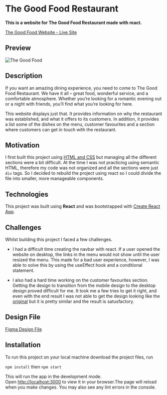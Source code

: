 # The Good Food Restaurant

**This is a website for The Good Food Restaurant made with react.**

[The Good Food Website - Live Site](https://thegoodfood.vercel.app/)

## **Preview**

![The Good Food](/src/images/Web%20capture_13-6-2022_181540_localhost.jpeg)

## Description

If you want an amazing dining experience, you need to come to The Good Food Restaurant. We have it all – great food, wonderful service, and a comfortable atmosphere. Whether you’re looking for a romantic evening out or a night with friends, you’ll find what you’re looking for here.

This website displays just that. It provides information on why the restaurant was established, and what it offers to its customers. In addition, it provides a list some of the dishes on the menu, customer favourites and a section where customers can get in touch with the restaurant.

## Motivation

I first built this project using [HTML and CSS](https://github.com/m-oniqu3/thegoodfoodproject) but managing all the different sections were a bit difficult. At the time I was not practicing using semantic HTML, therefore my code was not organized and all the sections were just `div` tags.
So I decided to rebuild the project using react so I could divide the file into smaller, more manageable components.

## Technologies

This project was built using **React** and was bootstrapped with [Create React App](https://github.com/facebook/create-react-app).

## Challenges

Whilst building this project I faced a few challenges.

- I had a difficult time creating the navbar with react. If a user opened the website on desktop, the links in the menu would not show until the user resized the menu. This made for a bad user experience, however, I was able to solve this by using the useEffect hook and a conditional statement.

- I also had a hard time working on the customer favourites section. Getting the design to transition from the mobile design to the desktop design proved difficult for me. It took me a few tries to get it right, and even with the end result I was not able to get the design looking like the [original](https://www.figma.com/file/T1bxEjwZDoPu19u9I9iQAF/the-good-food?node-id=303%3A2) but it is pretty similar and the result is satusfactory.

## Design File

[Figma Design File](https://www.figma.com/file/T1bxEjwZDoPu19u9I9iQAF/the-good-food?node-id=303%3A2)

## Installation

To run this project on your local machine download the project files, run

`npm install` then `npm start`

This will run the app in the development mode.\
Open [http://localhost:3000](http://localhost:3000) to view it in your browser.The page will reload when you make changes. You may also see any lint errors in the console.
